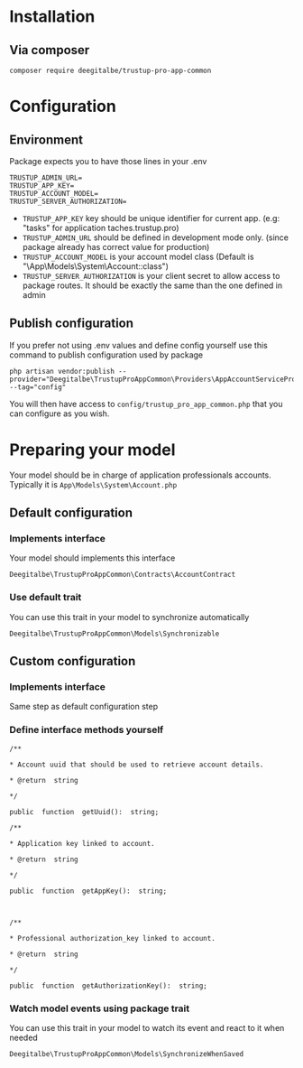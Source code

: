 # Installation

## Via composer

    composer require deegitalbe/trustup-pro-app-common

# Configuration

## Environment

Package expects you to have those lines in your .env

    TRUSTUP_ADMIN_URL=
    TRUSTUP_APP_KEY=
    TRUSTUP_ACCOUNT_MODEL=
    TRUSTUP_SERVER_AUTHORIZATION=
 

 - `TRUSTUP_APP_KEY` key should be unique identifier for current app. (e.g: "tasks" for application taches.trustup.pro)
 - `TRUSTUP_ADMIN_URL` should be defined in development mode only. (since package already has correct value for production)
 - `TRUSTUP_ACCOUNT_MODEL` is your account model class (Default is "\App\Models\System\Account::class")
 - `TRUSTUP_SERVER_AUTHORIZATION` is your client secret to allow access to package routes. It should be exactly the same than the one defined in admin

## Publish configuration

If you prefer not using .env values and define config yourself use this command to publish configuration used by package

    php artisan vendor:publish --provider="Deegitalbe\TrustupProAppCommon\Providers\AppAccountServiceProvider" --tag="config"
You will then have access to `config/trustup_pro_app_common.php` that you can configure as you wish.

# Preparing your model
Your model should be in charge of application professionals accounts. Typically it is `App\Models\System\Account.php`

## Default configuration

### Implements interface
Your model should implements this interface

    Deegitalbe\TrustupProAppCommon\Contracts\AccountContract

### Use default trait

You can use this trait in your model to synchronize automatically

    Deegitalbe\TrustupProAppCommon\Models\Synchronizable

## Custom configuration

### Implements interface

Same step as default configuration step

### Define interface methods yourself
    /**
    
    * Account uuid that should be used to retrieve account details.
    
    * @return  string
    
    */
    
    public  function  getUuid():  string;
    
    /**
    
    * Application key linked to account.
    
    * @return  string
    
    */
    
    public  function  getAppKey():  string;
    
      
    
    /**
    
    * Professional authorization_key linked to account.
    
    * @return  string
    
    */
    
    public  function  getAuthorizationKey():  string;

### Watch model events using package trait

You can use this trait in your model to watch its event and react to it when needed

    Deegitalbe\TrustupProAppCommon\Models\SynchronizeWhenSaved